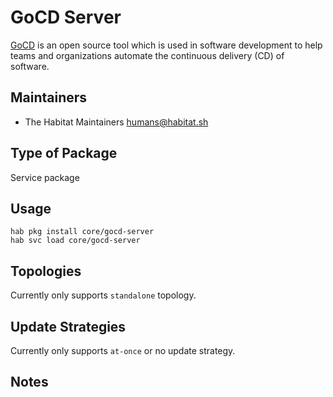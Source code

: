 # GoCD Server

[GoCD][gocd] is an open source tool which is used in software development to help teams and organizations automate the continuous delivery (CD) of software.

## Maintainers

* The Habitat Maintainers <humans@habitat.sh>

## Type of Package

Service package

## Usage

```
hab pkg install core/gocd-server
hab svc load core/gocd-server
```

## Topologies

Currently only supports `standalone` topology.

## Update Strategies

Currently only supports `at-once` or no update strategy.

## Notes

[gocd]: https://www.gocd.org
